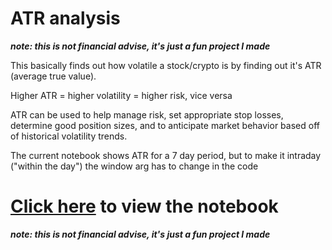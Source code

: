 # ATR analysis

***note: this is not financial advise, it's just a fun project I made***

This basically finds out how volatile a stock/crypto is by finding out it's ATR (average true value). 

Higher ATR = higher volatility = higher risk, vice versa

ATR can be used to help manage risk, set appropriate stop losses, determine good position sizes, and to anticipate market behavior based off of historical volatility trends.

The current notebook shows ATR for a 7 day period, but to make it intraday ("within the day") the window arg has to change in the code

# [Click here](https://github.com/babaJaan01/Intraday-ATR-DB/blob/f86c6d50603d4ac45be96dd03bb305561965c87b/Intraday%20Stock%20Price%20DB.ipynb) to view the notebook

***note: this is not financial advise, it's just a fun project I made***
